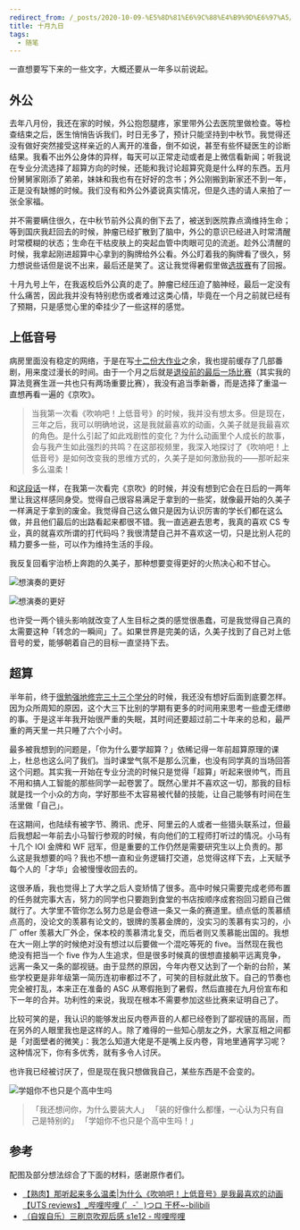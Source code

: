 ```yaml
---
redirect_from: /_posts/2020-10-09-%E5%8D%81%E6%9C%88%E4%B9%9D%E6%97%A5/
title: 十月九日
tags:
  - 随笔
---
```


一直想要写下来的一些文字，大概还要从一年多以前说起。

## 外公

去年八月份，我还在家的时候，外公抱怨腿疼，家里带外公去医院里做检查。等检查结束之后，医生悄悄告诉我们，时日无多了，预计只能坚持到中秋节。我觉得还没有做好突然接受这样亲近的人离开的准备，倒不如说，甚至有些怀疑医生的诊断结果。我看不出外公身体的异样，每天可以正常走动或者是上微信看新闻；听我说在专业分流选择了超算方向的时候，还能和我讨论超算究竟是什么样的东西。五月份舅舅家刚添了弟弟，妹妹和我也有在好好的念书；外公刚搬到新家还不到一年，正是没有缺憾的时候。我们没有和外公外婆说真实情况，但是久违的请人来拍了一张全家福。

并不需要瞒住很久，在中秋节前外公真的倒下去了，被送到医院靠点滴维持生命；等到国庆我赶回去的时候，肿瘤已经扩散到了脑中，外公的意识已经进入时常清醒时常模糊的状态；生命在干枯皮肤上的突起血管中肉眼可见的流逝。趁外公清醒的时候，我拿起刚进超算中心拿到的胸牌给外公看。外公盯着我的胸牌看了很久，努力想说些话但是说不出来，最后还是笑了。这让我觉得暑假里做[选拔赛](https://wu-kan.cn/_posts/2019-07-24-ASC20%E9%80%89%E6%8B%94%E7%BA%AA%E4%BA%8B/)有了回报。

十月九号上午，在我返校后外公真的走了。肿瘤已经压迫了脑神经，最后一定没有什么痛苦，因此我并没有特别悲伤或者难过这类心情，毕竟在一个月之前就已经有了预期，只是感觉心里的牵挂少了一些这样的感觉。

## 上低音号

病房里面没有稳定的网络，于是在写[十二份大作业](https://wu-kan.cn/_posts/2020-01-24-%E4%BB%8A%E6%97%A5%E6%AD%A4%E6%97%B6%E6%89%80%E6%83%B3%E4%B9%8B%E4%BA%8B/)之余，我也提前缓存了几部番剧，用来度过漫长的时间。由于一个月之后就是[退役前的最后一场比赛](https://wu-kan.cn/_posts/2019-11-04-%E5%86%8D%E8%A7%81-%E7%AE%97%E6%B3%95%E7%AB%9E%E8%B5%9B/)（其实我的算法竞赛生涯一共也只有两场重要比赛），我没有追当季新番，而是选择了重温一直想再看一遍的《京吹》。

> 当我第一次看《吹响吧！上低音号》的时候，我并没有想太多。但是现在，三年之后，我可以明确地说，这是我就最喜欢的动画，久美子就是我最喜欢的角色。是什么引起了如此戏剧性的变化？为什么动画里个人成长的故事，会与我产生如此强烈的共鸣？在这部视频里，我深入地探讨了《吹响吧！上低音号》是如何改变我的思维方式的，久美子是如何激励我的——那听起来多么温柔！

和[这段话](https://www.bilibili.com/video/BV15W411r7aR)一样，在我第一次看完《京吹》的时候，并没有想到它会在日后的一两年里让我这样感同身受。觉得自己很容易满足于拿到的一些奖，就像最开始的久美子一样满足于拿到的废金。我觉得自己这么做只是因为认识厉害的学长们都在这么做，并且他们最后的出路看起来都很不错。我一直逃避去思考，我真的喜欢 CS 专业，真的就喜欢所谓的打代码吗？我很清楚自己并不喜欢这一切，只是比别人花的精力要多一些，可以作为维持生活的手段。

我反复回看宇治桥上奔跑的久美子，那种想要变得更好的火热决心和不甘心。

![想演奏的更好](https://activity.hdslb.com/blackboard/static/20191121/5efc24ef67f6529d693e71b5f8cf73b9/ADan~Qxq.gif)

![想演奏的更好](https://i.loli.net/2020/10/03/mMX86e2lfZbh7EB.gif)

也许受一两个镜头影响就改变了人生目标之类的感觉很愚蠢，可是我觉得自己真的太需要这种「转念的一瞬间」了。如果世界是完美的话，久美子找到了自己对上低音号的爱，能够朝着自己的目标一直坚持下去。

## 超算

半年前，终于[很勉强地修完三十三个学分](https://wu-kan.cn/_posts/2020-01-24-%E4%BB%8A%E6%97%A5%E6%AD%A4%E6%97%B6%E6%89%80%E6%83%B3%E4%B9%8B%E4%BA%8B/)的时候，我还没有想好后面到底要怎样。因为众所周知的原因，这个大三下比别的学期有更多的时间用来思考一些虚无缥缈的事。于是这半年我开始很严重的失眠，其时间还要超过前二十年来的总和，最严重的两天里一共只睡了六个小时。

最多被我想到的问题是，「你为什么要学超算？」依稀记得一年前超算原理的课上，杜总也这么问了我们。当时课堂气氛不是那么沉重，也没有同学真的当场回答这个问题。其实我一开始在专业分流的时候只是觉得「超算」听起来很帅气，而且不用和搞人工智能的那些同学一起卷罢了。既然心里并不喜欢这一切，那我的目标就是找一个小众的方向，学好那些不太容易被代替的技能，让自己能够有时间在生活里做「自己」。

在这期间，也陆续有被字节、腾讯、虎牙、阿里云的人或者一些猎头联系过，但最后我想起一年前去小马智行参观的时候，有向他们的工程师打听过的情况。小马有十几个 IOI 金牌和 WF 冠军，但是重要的工作仍然是需要研究生以上负责的。那么这是我想要的吗？我也不想一直和业务逻辑打交道，总觉得这样下去，上天赋予每个人的「才华」会被慢慢收回去的。

这很矛盾，我也觉得上了大学之后人变矫情了很多。高中时候只需要完成老师布置的任务就完事大吉，努力的同学也只要跑到食堂的书店按顺序成套抱回习题自己做就行了。大学里不管你怎么努力总是会卷进一条又一条的赛道里。绩点低的羡慕绩点高的，没论文的羡慕有论文的，银牌的羡慕金牌的，没实习的羡慕有实习的，小厂 offer 羡慕大厂外企，保本校的羡慕清北复交，而后者则又羡慕能出国的。我想在大一刚上学的时候绝对没有想过以后要做一个混吃等死的 five。当然现在我也绝没有把当一个 five 作为人生追求，但是很多时候真的很想直接躺平远离竞争，远离一条又一条的鄙视链。由于显然的原因，今年内卷又达到了一个新的台阶，某些学校更是非年级第一简历连初审都过不了，可笑的目标就此放下。自己的节奏也完全被打乱，本来正在准备的 ASC 从寒假拖到了暑假，然后直接在九月份宣布和下一年的合并。功利性的来说，我现在根本不需要参加这些比赛来证明自己了。

比较可笑的是，我认识的能够发出反内卷声音的人都已经卷到了鄙视链的高层，而在另外的人眼里我也是这样的人。除了难得的一些知心朋友之外，大家互相之间都是「对面壁者的微笑」：我怎么知道大佬是不是嘴上反内卷，背地里通宵学习呢？这种情况下，你有多优秀，就有多令人讨厌。

也许我已经被讨厌了，但是现在我只想做我自己，某些东西是不会变的。

![学姐你不也只是个高中生吗](https://i.loli.net/2020/10/09/H2oWiB5e7I6zVaS.png)

> 「我还想问你，为什么要装大人」
> 「装的好像什么都懂，一心认为只有自己是特别的」
> 「学姐你不也只是个高中生吗！」

## 参考

配图及部分想法综合了下面的材料，感谢原作者们。

- [【熟肉】那听起来多么温柔\|为什么《吹响吧！上低音号》是我最喜欢的动画【UTS reviews】\_哔哩哔哩 (゜-゜)つロ 干杯\~-bilibili](https://www.bilibili.com/video/BV15W411r7aR)
- [（自娱自乐）三刷京吹观后感 s1e12 - 哔哩哔哩](https://www.bilibili.com/read/cv7501359)
